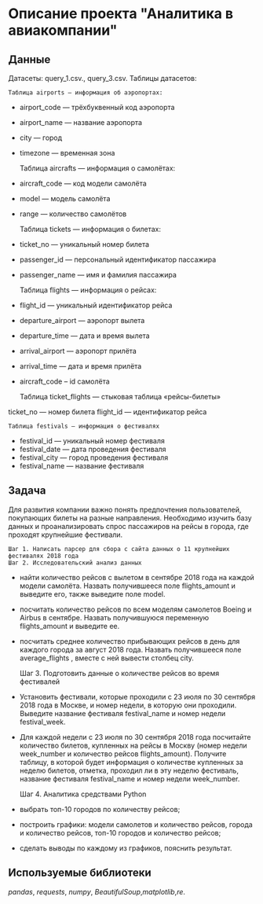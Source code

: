 # Описание проекта "Аналитика в авиакомпании"


## Данные

Датасеты: query_1.csv., query_3.csv. Таблицы датасетов:

	Таблица airports — информация об аэропортах:

- airport_code — трёхбуквенный код аэропорта
- airport_name — название аэропорта
- city — город
- timezone — временная зона

	Таблица aircrafts — информация о самолётах:

- aircraft_code — код модели самолёта
- model — модель самолёта
- range — количество самолётов

	Таблица tickets — информация о билетах:

- ticket_no — уникальный номер билета
- passenger_id — персональный идентификатор пассажира
- passenger_name — имя и фамилия пассажира

	Таблица flights — информация о рейсах:

- flight_id — уникальный идентификатор рейса
- departure_airport — аэропорт вылета
- departure_time — дата и время вылета
- arrival_airport — аэропорт прилёта
- arrival_time — дата и время прилёта
- aircraft_code – id самолёта

	Таблица ticket_flights — стыковая таблица «рейсы-билеты»

ticket_no — номер билета
flight_id — идентификатор рейса

	Таблица festivals — информация о фестивалях

- festival_id — уникальный номер фестиваля
- festival_date — дата проведения фестиваля
- festival_city — город проведения фестиваля
- festival_name — название фестиваля

## Задача

Для развития компании важно понять предпочтения пользователей, покупающих билеты на разные направления.
Необходимо изучить базу данных и проанализировать спрос пассажиров на рейсы в города, где проходят крупнейшие фестивали.

	Шаг 1. Написать парсер для сбора с сайта данных о 11 крупнейших фестивалях 2018 года
	Шаг 2. Исследовательский анализ данных

 - найти количество рейсов с вылетом в сентябре 2018 года на каждой модели самолёта. Назвать получившееся поле flights_amount и выведите его, также выведите поле model.
 - посчитать количество рейсов по всем моделям самолетов Boeing и Airbus в сентябре. Назвать получившуюся переменную flights_amount и выведите ее.
 - посчитать среднее количество прибывающих рейсов в день для каждого города за август 2018 года. Назвать получившееся поле average_flights , вместе с ней вывести столбец city.

	Шаг 3. Подготовить данные о количестве рейсов во время фестивалей

 - Установить фестивали, которые проходили с 23 июля по 30 сентября 2018 года в Москве, и номер недели, в которую они проходили. Выведите название фестиваля festival_name и номер недели festival_week.
 - Для каждой недели с 23 июля по 30 сентября 2018 года посчитайте количество билетов, купленных на рейсы в Москву (номер недели week_number и количество рейсов flights_amount). Получите таблицу, в которой будет информация о количестве купленных за неделю билетов, отметка, проходил ли в эту неделю фестиваль, название фестиваля festival_name и номер недели week_number.

	Шаг 4. Аналитика средствами Python

- выбрать топ-10 городов по количеству рейсов;
- построить графики: модели самолетов и количество рейсов, города и количество рейсов, топ-10 городов и количество рейсов;
- сделать выводы по каждому из графиков, пояснить результат.


## Используемые библиотеки
*pandas*, *requests*, *numpy*, *BeautifulSoup*,*matplotlib*,*re*.